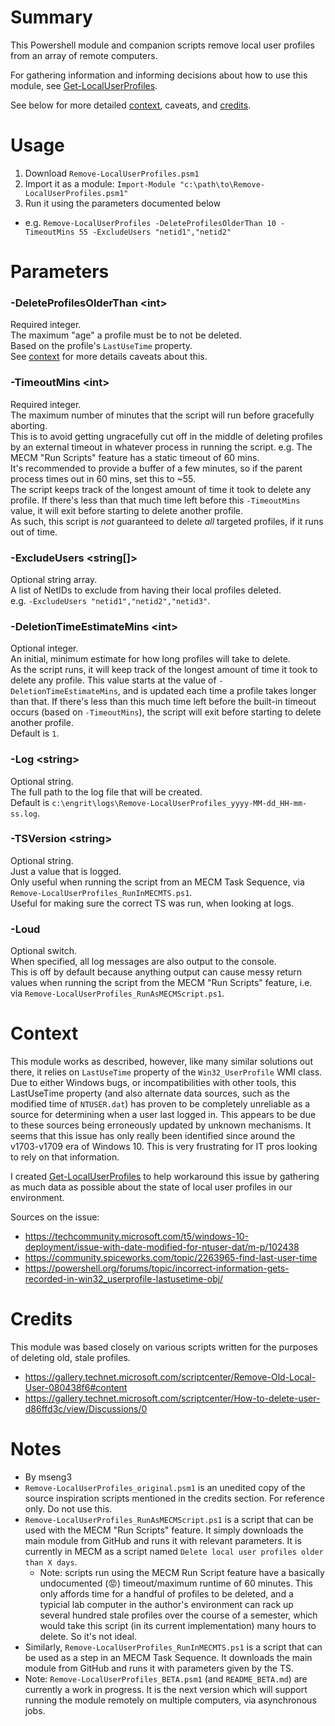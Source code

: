# Summary

This Powershell module and companion scripts remove local user profiles from an array of remote computers.  

For gathering information and informing decisions about how to use this module, see [Get-LocalUserProfiles](https://github.com/engrit-illinois/Get-LocalUserProfiles).

See below for more detailed [context](#context), caveats, and [credits](#credits).  

# Usage

1. Download `Remove-LocalUserProfiles.psm1`
2. Import it as a module: `Import-Module "c:\path\to\Remove-LocalUserProfiles.psm1"`
3. Run it using the parameters documented below
- e.g. `Remove-LocalUserProfiles -DeleteProfilesOlderThan 10 -TimeoutMins 55 -ExcludeUsers "netid1","netid2"`

# Parameters

### -DeleteProfilesOlderThan \<int\>
Required integer.  
The maximum "age" a profile must be to not be deleted.  
Based on the profile's `LastUseTime` property.  
See [context](#context) for more details caveats about this.  

### -TimeoutMins \<int\>
Required integer.  
The maximum number of minutes that the script will run before gracefully aborting.  
This is to avoid getting ungracefully cut off in the middle of deleting profiles by an external timeout in whatever process in running the script. e.g. The MECM "Run Scripts" feature has a static timeout of 60 mins.  
It's recommended to provide a buffer of a few minutes, so if the parent process times out in 60 mins, set this to ~55.  
The script keeps track of the longest amount of time it took to delete any profile. If there's less than that much time left before this `-TimeoutMins` value, it will exit before starting to delete another profile.  
As such, this script is _not_ guaranteed to delete _all_ targeted profiles, if it runs out of time.  

### -ExcludeUsers \<string[]\>
Optional string array.  
A list of NetIDs to exclude from having their local profiles deleted.  
e.g. `-ExcludeUsers "netid1","netid2","netid3"`.  

### -DeletionTimeEstimateMins \<int\>
Optional integer.  
An initial, minimum estimate for how long profiles will take to delete.  
As the script runs, it will keep track of the longest amount of time it took to delete any profile. This value starts at the value of `-DeletionTimeEstimateMins`, and is updated each time a profile takes longer than that. If there's less than this much time left before the built-in timeout occurs (based on `-TimeoutMins`), the script will exit before starting to delete another profile.  
Default is `1`.  

### -Log \<string\>
Optional string.  
The full path to the log file that will be created.  
Default is `c:\engrit\logs\Remove-LocalUserProfiles_yyyy-MM-dd_HH-mm-ss.log`.  

### -TSVersion \<string\>
Optional string.  
Just a value that is logged.  
Only useful when running the script from an MECM Task Sequence, via `Remove-LocalUserProfiles_RunInMECMTS.ps1`.  
Useful for making sure the correct TS was run, when looking at logs.  

### -Loud
Optional switch.  
When specified, all log messages are also output to the console.  
This is off by default because anything output can cause messy return values when running the script from the MECM "Run Scripts" feature, i.e. via `Remove-LocalUserProfiles_RunAsMECMScript.ps1`.  

# Context

This module works as described, however, like many similar solutions out there, it relies on `LastUseTime` property of the `Win32_UserProfile` WMI class.  Due to either Windows bugs, or incompatibilities with other tools, this LastUseTime property (and also alternate data sources, such as the modified time of `NTUSER.dat`) has proven to be completely unreliable as a source for determining when a user last logged in. This appears to be due to these sources being erroneously updated by unknown mechanisms. It seems that this issue has only really been identified since around the v1703-v1709 era of Windows 10. This is very frustrating for IT pros looking to rely on that information.  

I created [Get-LocalUserProfiles](https://github.com/engrit-illinois/Get-LocalUserProfiles) to help workaround this issue by gathering as much data as possible about the state of local user profiles in our environment.  

Sources on the issue:
- https://techcommunity.microsoft.com/t5/windows-10-deployment/issue-with-date-modified-for-ntuser-dat/m-p/102438
- https://community.spiceworks.com/topic/2263965-find-last-user-time
- https://powershell.org/forums/topic/incorrect-information-gets-recorded-in-win32_userprofile-lastusetime-obj/

# Credits

This module was based closely on various scripts written for the purposes of deleting old, stale profiles.
- https://gallery.technet.microsoft.com/scriptcenter/Remove-Old-Local-User-080438f6#content
- https://gallery.technet.microsoft.com/scriptcenter/How-to-delete-user-d86ffd3c/view/Discussions/0

# Notes
- By mseng3
- `Remove-LocalUserProfiles_original.psm1` is an unedited copy of the source inspiration scripts mentioned in the credits section. For reference only. Do not use this.
- `Remove-LocalUserProfiles_RunAsMECMScript.ps1` is a script that can be used with the MECM "Run Scripts" feature. It simply downloads the main module from GitHub and runs it with relevant parameters. It is currently in MECM as a script named `Delete local user profiles older than X days`.
  - Note: scripts run using the MECM Run Script feature have a basically undocumented (:rage:) timeout/maximum runtime of 60 minutes. This only affords time for a handful of profiles to be deleted, and a typicial lab computer in the author's environment can rack up several hundred stale profiles over the course of a semester, which would take this script (in its current implementation) many hours to delete. So it's not ideal.
- Similarly, `Remove-LocalUserProfiles_RunInMECMTS.ps1` is a script that can be used as a step in an MECM Task Sequence. It downloads the main module from GitHub and runs it with parameters given by the TS.
- Note: `Remove-LocalUserProfiles_BETA.psm1` (and `README_BETA.md`) are currently a work in progress. It is the next version which will support running the module remotely on multiple computers, via asynchronous jobs.